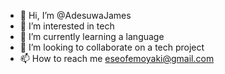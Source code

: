 - 👋 Hi, I’m @AdesuwaJames
- 👀 I’m interested in tech
- 🌱 I’m currently learning a language
- 💞️ I’m looking to collaborate on a tech project
- 📫 How to reach me eseofemoyaki@gmail.com

<!---
AdesuwaJames/AdesuwaJames is a ✨ special ✨ repository because its `README.md` (this file) appears on your GitHub profile.
You can click the Preview link to take a look at your changes.
--->
